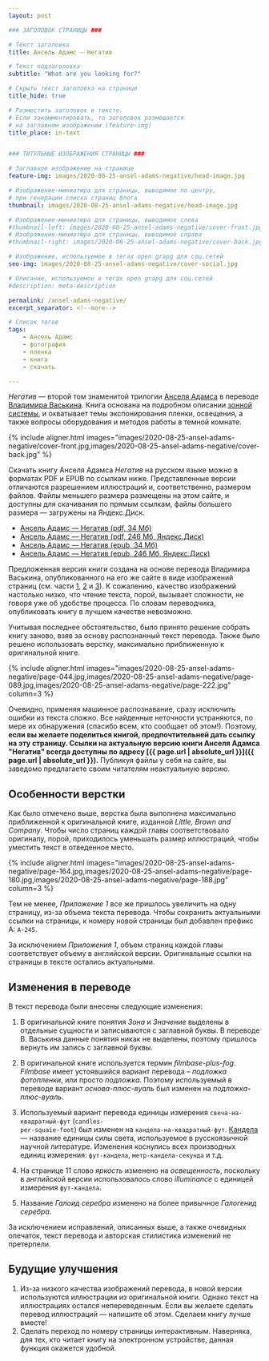 ```yaml
---
layout: post

### ЗАГОЛОВОК СТРАНИЦЫ ###

# Текст заголовка
title: Ансель Адамс — Негатив

# Текст подзаголовка
subtitle: "What are you looking for?"

# Скрыть текст заголовка на странице
title_hide: true

# Разместить заголовок в тексте.
# Если закомментировать, то заголовок размещается
# на заглавном изображении (feature-img)
title_place: in-text


### ТИТУЛЬНЫЕ ИЗОБРАЖЕНИЯ СТРАНИЦЫ ###

# Заглавное изображение на странице
feature-img: images/2020-08-25-ansel-adams-negative/head-image.jpg

# Изображение-миниатюра для страницы, выводимое по центру,
# при генерации списка страниц блога
thumbnail: images/2020-08-25-ansel-adams-negative/head-image.jpg

# Изображение-миниатюра для страницы, выводимое слева
#thumbnail-left: images/2020-08-25-ansel-adams-negative/cover-front.jpg
# Изображение-миниатюра для страницы, выводимое справа
#thumbnail-right: images/2020-08-25-ansel-adams-negative/cover-back.jpg

# Изображение, используемое в тегах open grapg для соц.сетей
seo-img: images/2020-08-25-ansel-adams-negative/cover-social.jpg

# Описание, используемое в тегах open grapg для соц.сетей
#description: meta-description

permalink: /ansel-adams-negative/
excerpt_separator: <!--more-->

# Список тегов
tags:
    - Ансель Адамс
    - фотография
    - пленка
    - книга
    - скачать

---
```


*Негатив* — второй том знаменитой трилогии [Анселя Адамса](https://ru.wikipedia.org/wiki/Ansel_Adams) в переводе [Владимира Васькина](http://vladimirvaskin.com/). Книга основана на подробном описании [зонной системы](https://ru.wikipedia.org/wiki/Зонная_теория_Адамса), и охватывает темы экспонирования пленки, освещения, а также вопросы оборудования и методов работы в темной комнате.

{% include
    aligner.html
    images="images/2020-08-25-ansel-adams-negative/cover-front.jpg,images/2020-08-25-ansel-adams-negative/cover-back.jpg"
%}

Скачать книгу Анселя Адамса *Негатив* на русском языке можно в форматах PDF и EPUB по ссылкам ниже.<!--more-->
Представленные версии отличаются разрешением иллюстраций и, соответственно, размером файлов.
Файлы меньшего размера размещены на этом сайте, и доступны для скачивания по прямым ссылкам, файлы б*о*льшего размера — загружены на Яндекс.Диск.

* [Ансель Адамс — Негатив (pdf, 34 Мб)](/files/ansel-adams/Ansel-Adams.Book-2.The-Negative.Rus.LowRes.pdf)
* [Ансель Адамс — Негатив (pdf, 246 Мб, Яндекс.Диск)]()
* [Ансель Адамс — Негатив (epub, 34 Мб)]()
* [Ансель Адамс — Негатив (epub, 246 Мб, Яндекс.Диск)]()

Предложенная версия книги создана на основе перевода Владимира Васькина, опубликованного на его же сайте в виде изображений страниц (см. части [1](http://vladimirvaskin.com/article/books/negativ-ansel-adams-chast-1/), [2](http://vladimirvaskin.com/article/books/negatif-ansel-adams-part2/) и [3](http://vladimirvaskin.com/article/books/negatif-ansel-adams-part3/)). К сожалению, качество изображений настолько низко, что чтение текста, порой, вызывает сложности, не говоря уже об удобстве процесса. По словам переводчика, опубликовать книгу в лучшем качестве невозможно.

Учитывая последнее обстоятельство, было принято решение собрать книгу заново, взяв за основу распознанный текст перевода. Также было решено использовать верстку, максимально приближенную к оригинальной книге.

{% include
    aligner.html
    images="images/2020-08-25-ansel-adams-negative/page-044.jpg,images/2020-08-25-ansel-adams-negative/page-089.jpg,images/2020-08-25-ansel-adams-negative/page-222.jpg"
    column=3
%}

Очевидно, применяя машинное распознавание, сразу исключить ошибки из текста сложно. Все найденные неточности устраняются, по мере их обнаружения (спасибо всем, кто сообщает об этом!). Поэтому, **если вы желаете поделиться книгой, предпочтительней дать ссылку на эту страницу. Ссылки на актуальную версию книги Анселя Адамса "Негатив" всегда доступны  по адресу [{{ page.url | absolute_url }}]({{ page.url | absolute_url }}).** Публикуя файлы у себя на сайте, вы заведомо предлагаете своим читателям неактуальную версию.

## Особенности верстки

Как было отмечено выше, верстка была выполнена максимально приближенной к оригинальной книге, изданной *Little, Brown and Company*. Чтобы число страниц каждой главы соответствовало оригиналу, порой, приходилось уменьшать размер иллюстраций, чтобы уместить текст в отведенное место.

{% include
    aligner.html
    images="images/2020-08-25-ansel-adams-negative/page-164.jpg,images/2020-08-25-ansel-adams-negative/page-180.jpg,images/2020-08-25-ansel-adams-negative/page-188.jpg"
    column=3 %}

Тем не менее, *Приложение 1* все же пришлось увеличить на одну страницу, из-за объема текста перевода. Чтобы сохранить актуальными ссылки на страницы, к номеру новой страницы был добавлен префикс А: <code>А-245</code>.

За исключением *Приложения 1*, объем страниц каждой главы соответствует объему в английской версии. Оригинальные ссылки на страницы в тексте остались актуальными.

## Изменения в переводе

В текст перевода были внесены следующие изменения:

1. В оригинальной книге понятия *Зона* и *Значение* выделены в отдельные сущности и записываются с заглавной буквы. В переводе В. Васькина данные понятия никак не выделены, поэтому пришлось вернуть им запись с заглавной буквы.

2. В оригинальной книге используется термин *filmbase-plus-fog*. *Filmbase* имеет устоявшийся вариант перевода – *подложка фотопленки*, или просто *подложка*. Поэтому используемый в переводе вариант *основа-плюс-вуаль* был изменен на *подложка-плюс-вуаль*.

3. Используемый вариант перевода единицы измерения <code>свеча-на-квадратный-фут</code> (<code>candles- per-squaie-foot</code>) был изменен на <code>кандела-на-квадратный-фут</code>. [Кандела](https://ru.wikipedia.org/wiki/Candela) — название единицы силы света, используемое в русскоязычной научной литературе. Изменения коснулись всех производных единиц измерения: <code>фут-кандела</code>, <code>метр-кандела-секунда</code> и т.д.

4. На странице 11 слово *яркость* изменено на *освещенность*, поскольку в английской версии использовалось слово *illuminance* с единицей измерения <code>фут-кандела</code>.

5. Название *Галоид серебра* изменено на более привычное *Галогенид серебра*.

За исключением исправлений, описанных выше, а также очевидных опечаток, текст перевода и авторская стилистика изменений не претерпели.

## Будущие улучшения

1. Из-за низкого качества изображений перевода, в новой версии используются иллюстрации из оригинальной книги. Однако текст на иллюстрациях остался непереведенным. Если вы желаете сделать перевод иллюстраций — напишите об этом. Сделаем книгу лучше вместе!
2. Сделать переход по номеру страницы интерактивным.
Наверняка, для тех, кто читает книгу на электронном устройстве, данная функция окажется удобной.
